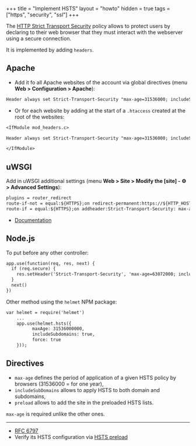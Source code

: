 +++
title = "Implement HSTS"
layout = "howto"
hidden = true
tags = ["https", "security", "ssl"]
+++

The [HTTP Strict Transport Security](https://en.wikipedia.org/wiki/HTTP_Strict_Transport_Security) policy allows to protect users by declaring to their web browser that they must interact with the webserver using a secure connection.

It is implemented by adding `headers`.

## Apache

- Add it fo all Apache websites of the account via global directives (menu **Web > Configuration > Apache**):

```txt
Header always set Strict-Transport-Security "max-age=31536000; includeSubDomains"
```

- Or for each website by adding at the start of a `.htaccess` created at the root of the websites:

```txt
<IfModule mod_headers.c>

Header always set Strict-Transport-Security "max-age=31536000; includeSubDomains"

</IfModule>
```

## uWSGI

Add in uWSGI additional settings (menu **Web > Site > Modify the [site] - ⚙️ > Advanced Settings**):

```txt
plugins = router_redirect
route-if-not = equal:${HTTPS};on redirect-permanent:https://${HTTP_HOST}${REQUEST_URI}
route-if = equal:${HTTPS};on addheader:Strict-Transport-Security: max-age=31536000
```

- [Documentation](https://uwsgi-docs.readthedocs.io/en/latest/Snippets.html)

## Node.js

To put before any other controller:

```txt
app.use(function(req, res, next) {
  if (req.secure) {
    res.setHeader('Strict-Transport-Security', 'max-age=63072000; includeSubDomains') // 2 years
  }
  next()
})
```

Other method using the `helmet` NPM package:

```txt
var helmet = require('helmet')
    ... 
    app.use(helmet.hsts({
          maxAge: 31536000000,
          includeSubdomains: true,
          force: true
    }));
```

## Directives

* `max-age` defines the period of application of a given HSTS policy by browsers (31536000 = for one year),
* `includeSubDomains` allows to apply HSTS to both domain and subdomains,
* `preload` allows to add the site in the preloaded HSTS lists.

`max-age` is required unlike the other ones.

---
- [RFC 6797](https://tools.ietf.org/html/rfc6797)
- Verify its HSTS configuration via [HSTS preload](https://hstspreload.org/)
